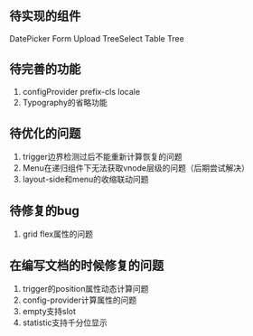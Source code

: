 ## 待实现的组件
DatePicker Form Upload TreeSelect Table Tree  
## 待完善的功能
1. configProvider prefix-cls locale
2. Typography的省略功能
## 待优化的问题
1. trigger边界检测过后不能重新计算恢复的问题
2. Menu在递归组件下无法获取vnode层级的问题（后期尝试解决）
3. layout-side和menu的收缩联动问题

## 待修复的bug
1. grid flex属性的问题

## 在编写文档的时候修复的问题
1. trigger的position属性动态计算问题
2. config-provider计算属性的问题
3. empty支持slot
4. statistic支持千分位显示